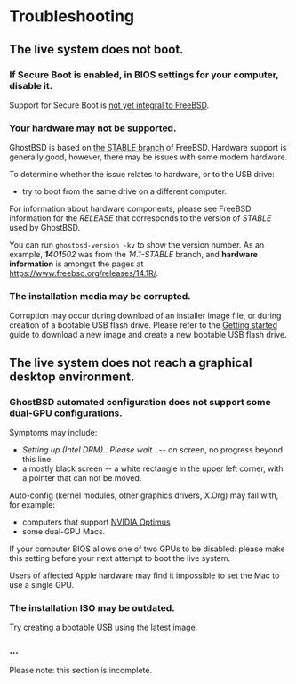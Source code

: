 Troubleshooting
===============

## The live system does not boot.

### If Secure Boot is enabled, in BIOS settings for your computer, disable it.

Support for Secure Boot is [not yet integral to FreeBSD](https://wiki.freebsd.org/SecureBoot).

### Your hardware may not be supported.

GhostBSD is based on [the STABLE branch](https://www.freebsd.org/where/#helptest) of FreeBSD.
Hardware support is generally good, however, there may be issues with some modern hardware.

To determine whether the issue relates to hardware, or to the USB drive:

- try to boot from the same drive on a different computer.

For information about hardware components, please see FreeBSD information for the _RELEASE_ that corresponds to the version of _STABLE_ used by GhostBSD.

You can run `ghostbsd-version -kv` to show the version number. As an example, _**14**0**1**502_ was from the _14.1-STABLE_ branch, and **hardware information** is amongst the pages at <https://www.freebsd.org/releases/14.1R/>.

### The installation media may be corrupted.

Corruption may occur during download of an installer image file, or during creation of a bootable USB flash drive.
Please refer to the [Getting started](getting-started.md) guide to download a new image and create a new bootable USB flash drive.

## The live system does not reach a graphical desktop environment.

### GhostBSD automated configuration does not support some dual-GPU configurations.

Symptoms may include:

- _Setting up (Intel DRM).. Please wait.._ -- on screen, no progress beyond this line
- a mostly black screen -- a white rectangle in the upper left corner, with a pointer that can not be moved.

Auto-config (kernel modules, other graphics drivers, X.Org) may fail with, for example: 

- computers that support [NVIDIA Optimus](https://en.wikipedia.org/wiki/Nvidia_Optimus)
- some dual-GPU Macs.

If your computer BIOS allows one of two GPUs to be disabled: please make this setting before your next attempt to boot the live system.

Users of affected Apple hardware may find it impossible to set the Mac to use a single GPU.

### The installation ISO may be outdated.

Try creating a bootable USB using the [latest image](https://www.ghostbsd.org/download).

### …

Please note: this section is incomplete.
